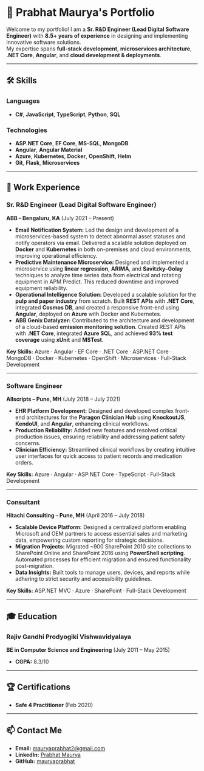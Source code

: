 # 🚀 Prabhat Maurya's Portfolio

Welcome to my portfolio! I am a **Sr. R&D Engineer (Lead Digital Software Engineer)** with **8.5+ years of experience** in designing and implementing innovative software solutions.  
My expertise spans **full-stack development**, **microservices architecture**, **.NET Core**, **Angular**, and **cloud development & deployments**.

---

## 🛠️ Skills

### Languages
- **C#**, **JavaScript**, **TypeScript**, **Python**, **SQL**

### Technologies
- **ASP.NET Core**, **EF Core**, **MS-SQL**, **MongoDB**
- **Angular**, **Angular Material**
- **Azure**, **Kubernetes**, **Docker**, **OpenShift**, **Helm**
- **Git**, **Flask**, **Microservices**

---

## 💼 Work Experience

### **Sr. R&D Engineer (Lead Digital Software Engineer)**  
**ABB – Bengaluru, KA** (July 2021 – Present)  
- **Email Notification System:** Led the design and development of a microservices-based system to detect abnormal asset statuses and notify operators via email. Delivered a scalable solution deployed on **Docker** and **Kubernetes** in both on-premises and cloud environments, improving operational efficiency.  
- **Predictive Maintenance Microservice:** Designed and implemented a microservice using **linear regression**, **ARIMA**, and **Savitzky–Golay** techniques to analyze time series data from electrical and rotating equipment in APM Predict. This reduced downtime and improved equipment reliability.  
- **Operational Intelligence Solution:** Developed a scalable solution for the **pulp and paper industry** from scratch. Built **REST APIs** with **.NET Core**, integrated **Cosmos DB**, and created a responsive front-end using **Angular**, deployed on **Azure** with Docker and Kubernetes.  
- **ABB Genix Datalyzer:** Contributed to the architecture and development of a cloud-based **emission monitoring solution**. Created REST APIs with **.NET Core**, integrated **Azure SQL**, and achieved **93% test coverage** using **xUnit** and **MSTest**.  

**Key Skills:** Azure · Angular · EF Core · .NET Core · ASP.NET Core · MongoDB · Docker · Kubernetes · OpenShift · Microservices · Full-Stack Development  

---

### **Software Engineer**  
**Allscripts – Pune, MH** (July 2018 – July 2021)  
- **EHR Platform Development:** Designed and developed complex front-end architectures for the **Paragon Clinician Hub** using **KnockoutJS**, **KendoUI**, and **Angular**, enhancing clinical workflows.  
- **Production Reliability:** Added new features and resolved critical production issues, ensuring reliability and addressing patient safety concerns.  
- **Clinician Efficiency:** Streamlined clinical workflows by creating intuitive user interfaces for quick access to patient records and medication orders.  

**Key Skills:** Azure · Angular · ASP.NET Core · TypeScript · Full-Stack Development  

---

### **Consultant**  
**Hitachi Consulting – Pune, MH** (April 2016 – July 2018)  
- **Scalable Device Platform:** Designed a centralized platform enabling Microsoft and OEM partners to access essential sales and marketing data, empowering custom reporting for strategic decisions.  
- **Migration Projects:** Migrated ~900 SharePoint 2010 site collections to SharePoint Online and SharePoint 2016 using **PowerShell scripting**. Automated processes for efficient migration and ensured functionality post-migration.  
- **Data Insights:** Built tools to manage users, devices, and reports while adhering to strict security and accessibility guidelines.  

**Key Skills:** ASP.NET MVC · Azure · SharePoint · Full-Stack Development  

---

## 🎓 Education

### **Rajiv Gandhi Prodyogiki Vishwavidyalaya**  
**BE in Computer Science and Engineering** (July 2011 – May 2015)  
- **CGPA:** 8.3/10  

---

## 🏆 Certifications
- **Safe 4 Practitioner** (Feb 2020)

---

## 📫 Contact Me
- **Email:** [mauryaprabhat2@gmail.com](mailto:mauryaprabhat2@gmail.com)  
- **LinkedIn:** [Prabhat Maurya](https://www.linkedin.com/in/prabhat-maurya/)  
- **GitHub:** [mauryaprabhat](https://github.com/mauryaprabhat)  
